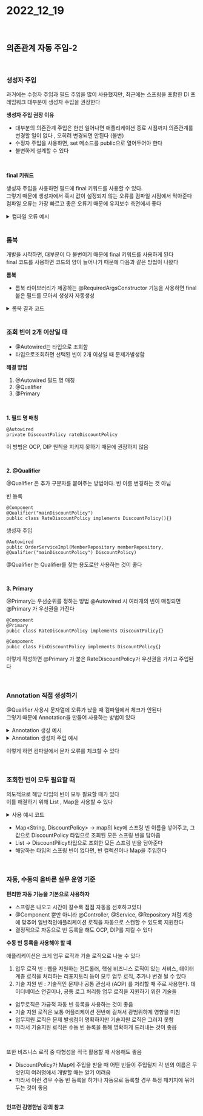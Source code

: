 # 2022_12_19

</br>

## 의존관계 자동 주입-2

</br>

### 생성자 주입

과거에는 수정자 주입과 필드 주입을 많이 사용했지만, 최근에는 스프링을 포함한 DI 프레임워크 대부분이 생성자 주입을 권장한다

<b> 생성자 주입 권장 이유 </b>

-   대부분의 의존관계 주입은 한번 일어나면 애플리케이션 종료 시점까지 의존관계를변경할 일이 없다 , 오히려 변경되면 안된다 (불변)
-   수정자 주입을 사용하면, set 메소드를 public으로 열어두어야 한다
-   불변하게 설계할 수 있다

</br>

<b> final 키워드 </b>

생성자 주입을 사용하면 필드에 final 키워드를 사용할 수 있다. </br>
그렇기 때문에 생성자에서 혹시 값이 설정되지 않는 오류를 컴파일 시점에서 막아준다 </br>
컴파일 오류는 가장 빠르고 좋은 오류기 때문에 유지보수 측면에서 좋다

<details>
    <summary> 컴파일 오류 예시</summary>
    
    @Component
    public class OrderServiceImpl implements OrderService {
        private final MemberRepository memberRepository;
        private final DiscountPolicy discountPolicy;
        @Autowired
        public OrderServiceImpl(MemberRepository memberRepository, DiscountPolicy discountPolicy) {
            this.memberRepository = memberRepository;
        }
        //...
    }

</details>

</br>

### 롬북

개발을 시작하면, 대부분이 다 불변이기 때문에 final 키워드를 사용하게 된다 </br>
final 코드를 사용하면 코드의 양이 늘어나기 때문에 다음과 같은 방법이 나왔다

<b> 롬북 </b>

-   롬북 라이브러리가 제공하는 @RequiredArgsConstructor 기능을 사용하면 final 붙은 필드를 모아서 생성자 자동생성

<details>
    <summary> 롬북 결과 코드</summary>
    
    @Component
    @RequiredArgsConstructor
    public class OrderServiceImpl implements OrderService {
        private final MemberRepository memberRepository;
        private final DiscountPolicy discountPolicy;
    }

</details>

</br>

### 조회 빈이 2개 이상일 때

-   @Autowired는 타입으로 조회함
-   타입으로조회하면 선택된 빈이 2개 이상일 때 문제가발생함

<b> 해결 방법 </b>

1.  @Autowired 필드 명 매칭
2.  @Qualifier
3.  @Primary

</br>

<b> 1. 필드 명 매칭 </b>

```
@Autowired
private DiscountPolicy rateDiscountPolicy
```

이 방법은 OCP, DIP 원칙을 지키지 못하기 때문에 권장하지 않음

</br>

<b> 2. @Qualifier </b>

@Qualifier 은 추가 구분자를 붙여주는 방법이다. 빈 이름 변경하는 것 아님

빈 등록

```
@Component
@Qualifier("mainDiscountPolicy")
public class RateDiscountPolicy implements DiscountPolicy(){}
```

생성자 주입

```
@Autowired
public OrderServiceImpl(MemberRepository memberRepository, @Qualifier("mainDiscountPolicy") DiscountPolicy)
```

@Qualifier 는 Qualifier를 찾는 용도로만 사용하는 것이 좋다

</br>

<b>3. Primary </b>

@Primary는 우선순위를 정하는 방법 @Autowired 시 여러개의 빈이 매칭되면 @Primary 가 우선권을 가진다

```
@Component
@Primary
pubic class RateDiscountPolicy implements DiscountPolicy{}

@Compoment
pubic class FixDiscountPolicy implements DiscountPolicy{}
```

이렇게 작성하면 @Primary 가 붙은 RateDiscountPolicy가 우선권을 가지고 주입된다

</br>

### Annotation 직접 생성하기

@Qualifier 사용시 문자열에 오류가 났을 때 컴파일에서 체크가 안된다 </br>
그렇기 때문에 Annotation을 만들어 사용하는 방법이 있다

<details>
    <summary> Annotation 생성 예시</summary> 
    
    @Target({ElementType.FIELD, ElementType.METHOD, ElementType.PARAMETER, ElementType.TYPE, ElementType.ANNOTATION_TYPE})
    @Retention(RetentionPolicy.RUNTIME)
    @Inherited
    @Documented
    @Qualifier("mainDiscountPolicy")
    public @interface MainDiscountPolicy {

    }

</details>
<details>
    <summary> Annotation 생성자 주입 예시</summary> 
    
    @Autowired
    public OrderServiceImpl(MemberRepository memberRepository, @MainDiscountPolicy DiscountPolicy discountPolicy) {
        this.memberRepository = memberRepository;
        this.discountPolicy = discountPolicy;
    }
    
</details>

이렇게 하면 컴파일에서 문자 오류를 체크할 수 있다

</br>

### 조회한 빈이 모두 필요할 때

의도적으로 해당 타입의 빈이 모두 필요할 때가 있다</br>
이를 해결하기 위해 List , Map을 사용할 수 있다

<details>
    <summary> 사용 예시 코드 </summary> 
    
    public class AllBeanTest {

    @Test
    void findAllBean(){
        ApplicationContext ac = new AnnotationConfigApplicationContext(AutoAppConfig.class, DiscountService.class);

        DiscountService discountService = ac.getBean(DiscountService.class);
        Member member = new Member(1L, "userA", Grade.VIP);
        int discountPrice = discountService.discount(member, 10000, "fixDiscountPolicy");

        Assertions.assertEquals(discountPrice, 1000);

        int rateDiscountPrice = discountService.discount(member, 20000, "rateDiscountPolicy");

        Assertions.assertEquals(rateDiscountPrice, 2000);

    }

    static class DiscountService{
        private final Map<String, DiscountPolicy> policyMap;
        private final List<DiscountPolicy> policies;

        @Autowired
        public DiscountService(Map<String, DiscountPolicy> policyMap, List<DiscountPolicy> policies) {
            this.policyMap = policyMap;
            this.policies = policies;
            System.out.println("policyMap = " + policyMap);
            System.out.println("policies = " + policies);
        }

        public int discount(Member member, int price, String discountCode) {
            DiscountPolicy discountPolicy = policyMap.get(discountCode);
            return discountPolicy.discount(member, price);
        }
    }

}

</details>

-   Map<String, DiscountPolicy> -> map의 key에 스프링 빈 이름을 넣어주고, 그 값으로 DiscountPolicy 타입으로 조회된 모든 스프링 빈을 담아줌
-   List<DiscountPolicy> -> DiscountPilicy타입으로 조회한 모든 스프링 빈을 담아준다
-   해당하는 타입의 스프링 빈이 없다면, 빈 컬렉션이나 Map을 주입한다

</br>

### 자동, 수동의 올바른 실무 운영 기준

<b> 편리한 자동 기능을 기본으로 사용하자 </b>

-   스프링은 나오고 시간이 갈수록 점점 자동을 선호하고있다
-   @Component 뿐만 아니라 @Controller, @Service, @Repository 처럼 계층에 맞추어 일반적인애플리케이션 로직을 자동으로 스캔할 수 있도록 지원한다
-   결정적으로 자동으로 빈 등록을 해도 OCP, DIP를 지킬 수 있다

<b> 수동 빈 등록을 사용해야 할 때 </b>

애플리케이션은 크게 업무 로직과 기술 로직으로 나눌 수 있다

1.  업무 로직 빈 : 웹을 지원하는 컨트롤러, 핵심 비즈니스 로직이 있는 서비스, 데이터 계층 로직을 처리하는 리포지토리 등이 모두 업무 로직, 추가나 변경 될 수 있다
2.  기술 지원 빈 : 기술적인 문제나 공통 관심사 (AOP) 를 처리할 때 주로 사용한다. 데이터베이스 연결이나, 공통 로그 처리등 업무 로직을 지원하기 위한 기술들

-   업무로직은 가급적 자동 빈 등록을 사용하는 것이 좋음
-   기술 지원 로직은 보통 어플리케이션 전반에 걸쳐서 광범위하게 영향을 미침
-   업무지원 로직은 문제 발생점이 명확하지만 기술지원 로직은 그러지 못함
-   따라서 기술지원 로직은 수동 빈 등록을 통해 명확하게 드러내는 것이 좋음

</br>

또한 비즈니스 로직 중 다형성을 적극 활용할 때 사용해도 좋음

-   DiscountPolicy가 Map에 주입을 받을 때 어떤 빈들이 주입될지 각 빈의 이름은 무엇인지 여러명에서 개발할 때는 알기 어려움
-   따라서 이런 경우 수동 빈 등록을 하거나 자동으로 등록할 경우 특정 패키지에 묶어두는 것이 좋음

</br>
<b>인프런 김영한님 강의 참고</b>
